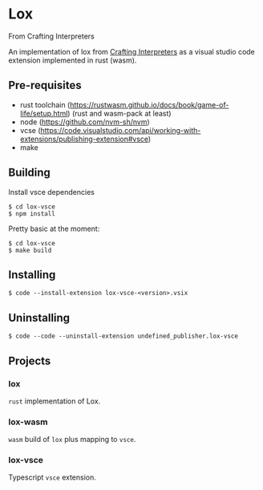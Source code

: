 # Lox

From Crafting Interpreters

An implementation of lox from [Crafting Interpreters](https://craftinginterpreters.com/) as a visual studio code extension implemented in rust (wasm).

## Pre-requisites

- rust toolchain (https://rustwasm.github.io/docs/book/game-of-life/setup.html) (rust and wasm-pack at least)
- node (https://github.com/nvm-sh/nvm)
- vcse (https://code.visualstudio.com/api/working-with-extensions/publishing-extension#vsce)
- make

## Building

Install vsce dependencies

    $ cd lox-vsce
    $ npm install

Pretty basic at the moment:

    $ cd lox-vsce
    $ make build

## Installing

    $ code --install-extension lox-vsce-<version>.vsix

## Uninstalling

    $ code --code --uninstall-extension undefined_publisher.lox-vsce

## Projects

### lox

`rust` implementation of Lox.

### lox-wasm

`wasm` build of `lox` plus mapping to `vsce`.

### lox-vsce

Typescript `vsce` extension.


